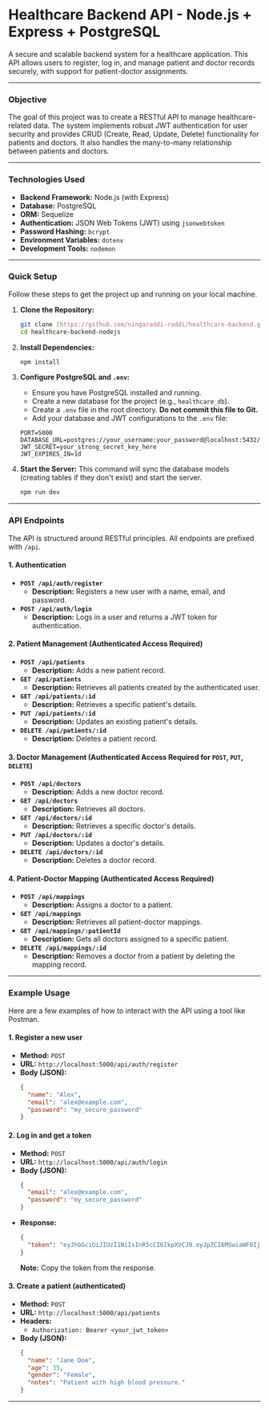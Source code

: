 # Healthcare Backend API - Node.js + Express + PostgreSQL

A secure and scalable backend system for a healthcare application. This API allows users to register, log in, and manage patient and doctor records securely, with support for patient-doctor assignments.

***

### Objective

The goal of this project was to create a RESTful API to manage healthcare-related data. The system implements robust JWT authentication for user security and provides CRUD (Create, Read, Update, Delete) functionality for patients and doctors. It also handles the many-to-many relationship between patients and doctors.

***

### Technologies Used

* **Backend Framework:** Node.js (with Express)
* **Database:** PostgreSQL
* **ORM:** Sequelize
* **Authentication:** JSON Web Tokens (JWT) using `jsonwebtoken`
* **Password Hashing:** `bcrypt`
* **Environment Variables:** `dotenv`
* **Development Tools:** `nodemon`

***

### Quick Setup

Follow these steps to get the project up and running on your local machine.

1.  **Clone the Repository:**
    ```bash
    git clone [https://github.com/ningaraddi-raddi/healthcare-backend.git]
    cd healthcare-backend-nodejs
    ```

2.  **Install Dependencies:**
    ```bash
    npm install
    ```

3.  **Configure PostgreSQL and `.env`:**
    * Ensure you have PostgreSQL installed and running.
    * Create a new database for the project (e.g., `healthcare_db`).
    * Create a `.env` file in the root directory. **Do not commit this file to Git.**
    * Add your database and JWT configurations to the `.env` file:
    ```
    PORT=5000
    DATABASE_URL=postgres://your_username:your_password@localhost:5432/healthcare_db
    JWT_SECRET=your_strong_secret_key_here
    JWT_EXPIRES_IN=1d
    ```

4.  **Start the Server:**
    This command will sync the database models (creating tables if they don't exist) and start the server.
    ```bash
    npm run dev
    ```

***

### API Endpoints

The API is structured around RESTful principles. All endpoints are prefixed with `/api`.

#### 1. Authentication

* **`POST /api/auth/register`**
    * **Description:** Registers a new user with a name, email, and password.
* **`POST /api/auth/login`**
    * **Description:** Logs in a user and returns a JWT token for authentication.

#### 2. Patient Management (Authenticated Access Required)

* **`POST /api/patients`**
    * **Description:** Adds a new patient record.
* **`GET /api/patients`**
    * **Description:** Retrieves all patients created by the authenticated user.
* **`GET /api/patients/:id`**
    * **Description:** Retrieves a specific patient's details.
* **`PUT /api/patients/:id`**
    * **Description:** Updates an existing patient's details.
* **`DELETE /api/patients/:id`**
    * **Description:** Deletes a patient record.

#### 3. Doctor Management (Authenticated Access Required for `POST`, `PUT`, `DELETE`)

* **`POST /api/doctors`**
    * **Description:** Adds a new doctor record.
* **`GET /api/doctors`**
    * **Description:** Retrieves all doctors.
* **`GET /api/doctors/:id`**
    * **Description:** Retrieves a specific doctor's details.
* **`PUT /api/doctors/:id`**
    * **Description:** Updates a doctor's details.
* **`DELETE /api/doctors/:id`**
    * **Description:** Deletes a doctor record.

#### 4. Patient-Doctor Mapping (Authenticated Access Required)

* **`POST /api/mappings`**
    * **Description:** Assigns a doctor to a patient.
* **`GET /api/mappings`**
    * **Description:** Retrieves all patient-doctor mappings.
* **`GET /api/mappings/:patientId`**
    * **Description:** Gets all doctors assigned to a specific patient.
* **`DELETE /api/mappings/:id`**
    * **Description:** Removes a doctor from a patient by deleting the mapping record.

***

### Example Usage

Here are a few examples of how to interact with the API using a tool like Postman.

#### 1. Register a new user

* **Method:** `POST`
* **URL:** `http://localhost:5000/api/auth/register`
* **Body (JSON):**
    ```json
    {
      "name": "Alex",
      "email": "alex@example.com",
      "password": "my_secure_password"
    }
    ```

#### 2. Log in and get a token

* **Method:** `POST`
* **URL:** `http://localhost:5000/api/auth/login`
* **Body (JSON):**
    ```json
    {
      "email": "alex@example.com",
      "password": "my_secure_password"
    }
    ```
* **Response:**
    ```json
    {
      "token": "eyJhbGciOiJIUzI1NiIsInR5cCI6IkpXVCJ9.eyJpZCI6MSwiaWF0IjoxNjc..."
    }
    ```
    **Note:** Copy the token from the response.

#### 3. Create a patient (authenticated)

* **Method:** `POST`
* **URL:** `http://localhost:5000/api/patients`
* **Headers:**
    * `Authorization: Bearer <your_jwt_token>`
* **Body (JSON):**
    ```json
    {
      "name": "Jane Doe",
      "age": 35,
      "gender": "Female",
      "notes": "Patient with high blood pressure."
    }
    ```


***

